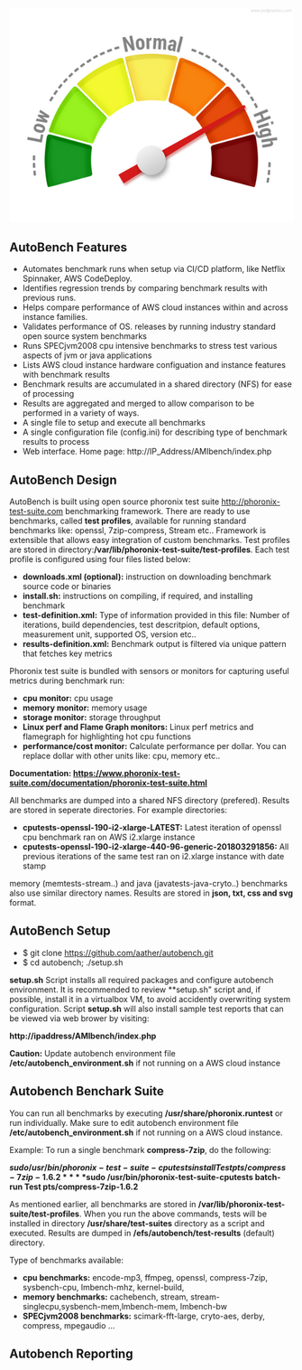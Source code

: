 ![AutoBench](performance-meter.jpg)

## AutoBench Features

- Automates benchmark runs when setup via CI/CD platform, like Netflix Spinnaker, AWS CodeDeploy.
- Identifies regression trends by comparing benchmark results with previous runs. 
- Helps compare performance of AWS cloud instances within and across instance families.
- Validates performance of OS. releases by running industry standard open source system benchmarks
- Runs SPECjvm2008 cpu intensive benchmarks to stress test various aspects of jvm or java applications
- Lists AWS cloud instance hardware configuation and instance features with benchmark results
- Benchmark results are accumulated in a shared directory (NFS) for ease of processing
- Results are aggregated and merged to allow comparison to be performed in a variety of ways.
- A single file to setup and execute all benchmarks
- A single configuration file (config.ini) for describing type of benchmark results to process
- Web interface. Home page: http://IP_Address/AMIbench/index.php

## AutoBench Design
AutoBench is built using open source phoronix test suite http://phoronix-test-suite.com benchmarking framework. There are ready to use benchmarks, called **test profiles**, available for running standard benchmarks like: openssl, 7zip-compress, Stream etc.. Framework is extensible that allows easy integration of custom benchmarks. Test profiles are stored in directory:**/var/lib/phoronix-test-suite/test-profiles**. Each test profile is configured using four files listed below:
- **downloads.xml (optional):**  instruction on downloading benchmark source code or binaries 
- **install.sh:** instructions on compiling, if required,  and installing benchmark 
- **test-definition.xml:** Type of information provided in this file: Number of iterations, build dependencies, test descritpion, default options, measurement unit, supported OS, version etc..
- **results-definition.xml:** Benchmark output is filtered via unique pattern that fetches key metrics

Phoronix test suite is bundled with sensors or monitors for capturing useful metrics during benchmark run:
- **cpu monitor:** cpu usage
- **memory monitor:** memory usage
- **storage monitor:** storage throughput 
- **Linux perf and Flame Graph  monitors:** Linux perf metrics and flamegraph for highlighting hot cpu functions
- **performance/cost monitor:** Calculate performance per dollar. You can replace dollar with other units like: cpu, memory etc..

**Documentation: https://www.phoronix-test-suite.com/documentation/phoronix-test-suite.html**

All benchmarks are dumped into a shared NFS directory (prefered). Results are stored in seperate directories. For example directories:
- **cputests-openssl-190-i2-xlarge-LATEST:** Latest iteration of openssl cpu benchmark ran on AWS i2.xlarge instance 
- **cputests-openssl-190-i2-xlarge-440-96-generic-201803291856:** All previous iterations of the same test ran on i2.xlarge instance with date stamp 

memory (memtests-stream..) and java (javatests-java-cryto..) benchmarks also use similar directory names. Results are stored in **json, txt, css and svg** format.

## AutoBench Setup

- $ git clone https://github.com/aather/autobench.git
- $ cd autobench; ./setup.sh 

**setup.sh** Script installs all required packages and configure autobench environment. It is recommended to review **setup.sh" script and, if possible, install it in a virtualbox VM, to avoid accidently overwriting system configuration. Script **setup.sh** will also install sample test reports that can be viewed via web brower by visiting:

 **http://ipaddress/AMIbench/index.php**

**Caution:** Update autobench environment file **/etc/autobench_environment.sh** if not running on a AWS cloud instance

## Autobench Benchark Suite
You can run all benchmarks by executing **/usr/share/phoronix.runtest** or run individually. Make sure to edit autobench environment file **/etc/autobench_environment.sh** if not running on a AWS cloud instance. 

Example: To run a single benchmark **compress-7zip**, do the following: 

  **$sudo /usr/bin/phoronix-test-suite-cputests install Test pts/compress-7zip-1.6.2**
  **$sudo /usr/bin/phoronix-test-suite-cputests batch-run Test pts/compress-7zip-1.6.2**

As mentioned earlier, all benchmarks are stored in **/var/lib/phoronix-test-suite/test-profiles**. When you run the above commands, tests will be installed in directory **/usr/share/test-suites** directory as a script and executed. Results are dumped in **/efs/autobench/test-results** (default) directory.

Type of benchmarks available:

- **cpu benchmarks:** encode-mp3, ffmpeg, openssl, compress-7zip, sysbench-cpu, lmbench-mhz, kernel-build,
- **memory benchmarks:** cachebench, stream, stream-singlecpu,sysbench-mem,lmbench-mem, lmbench-bw
- **SPECjvm2008 benchmarks:** scimark-fft-large, cryto-aes, derby, compress, mpegaudio ...

## Autobench Reporting

